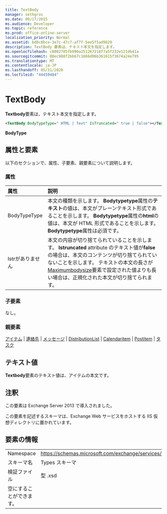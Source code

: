 ```yaml
---
title: TextBody
manager: sethgros
ms.date: 09/17/2015
ms.audience: Developer
ms.topic: reference
ms.prod: office-online-server
localization_priority: Normal
ms.assetid: bd0c0bce-3e7c-47c7-af7f-5ee5f5ad9820
description: TextBody 要素は、テキスト本文を指定します。
ms.openlocfilehash: c0002785fb990a251267218f7a5f232e521db41a
ms.sourcegitcommit: 88ec988f2bb67c1866d06b361615f3674a24e795
ms.translationtype: MT
ms.contentlocale: ja-JP
ms.lasthandoff: 05/31/2020
ms.locfileid: "44459484"
---
```

# <a name="textbody"></a>TextBody

**Textbody**要素は、テキスト本文を指定します。 
  
```XML
<TextBody BodyTypeType=" HTML | Text" IsTruncated=" true | false"></TextBody>
```

 **BodyType**
## <a name="attributes-and-elements"></a>属性と要素

以下のセクションで、属性、子要素、親要素について説明します。
  
### <a name="attributes"></a>属性

|**属性**|**説明**|
|:-----|:-----|
|BodyTypeType  <br/> |本文の種類を示します。 **Bodytypetype**属性の**テキスト**の値は、本文がプレーンテキスト形式であることを示します。 **Bodytypetype**属性の**html**の値は、本文が HTML 形式であることを示します。 **Bodytypetype**属性は必須です。  <br/> |
|Istrがありません  <br/> |本文の内容が切り捨てられていることを示します。 **Istruncated** attribute のテキスト値が**false**の場合は、本文のコンテンツが切り捨てられていないことを示します。 テキストの本文の長さが[Maximumbodysize](maximumbodysize.md)要素で設定された値よりも長い場合は、正規化された本文が切り捨てられます。  <br/> |
   
### <a name="child-elements"></a>子要素

なし。
  
### <a name="parent-elements"></a>親要素

[アイテム](item.md)  | [連絡先](contact.md)  | [メッセージ](message-ex15websvcsotherref.md)  | [DistributionList](distributionlist.md)  | [Calendaritem](calendaritem.md)  | [Postitem](postitem.md)  | [タスク](task.md)
  
## <a name="text-value"></a>テキスト値

**Textbody**要素のテキスト値は、アイテムの本文です。 
  
## <a name="remarks"></a>注釈

この要素は Exchange Server 2013 で導入されました。
  
この要素を記述するスキーマは、Exchange Web サービスをホストする IIS 仮想ディレクトリに置かれています。
  
## <a name="element-information"></a>要素の情報

|||
|:-----|:-----|
|Namespace  <br/> |https://schemas.microsoft.com/exchange/services/2006/types  <br/> |
|スキーマ名  <br/> |Types スキーマ  <br/> |
|検証ファイル  <br/> |型 .xsd  <br/> |
|空にすることができます。  <br/> ||
   

